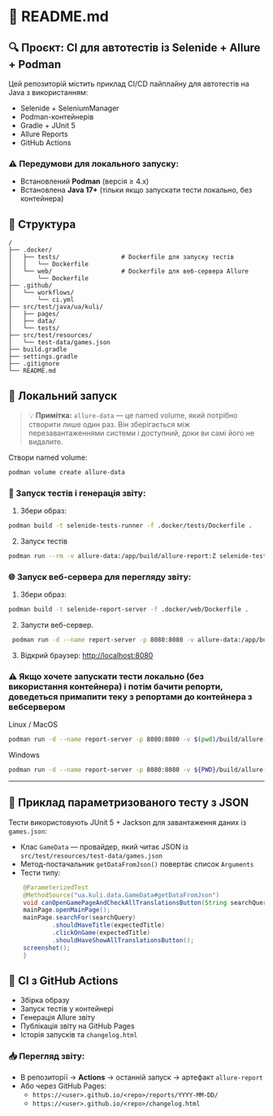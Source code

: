 # 📘 README.md
## 🔍 Проєкт: CI для автотестів із Selenide + Allure + Podman
Цей репозиторій містить приклад CI/CD пайплайну для автотестів на Java з використанням:
- Selenide + SeleniumManager
- Podman-контейнерів
- Gradle + JUnit 5
- Allure Reports
- GitHub Actions

### ⚠️ Передумови для локального запуску:
- Встановлений **Podman** (версія ≥ 4.x)
- Встановлена **Java 17+** (тільки якщо запускати тести локально, без контейнера)

## 🧱 Структура
```
/
├── .docker/
│   ├── tests/                 # Dockerfile для запуску тестів
│   │   └── Dockerfile
│   └── web/                   # Dockerfile для веб-сервера Allure
│       └── Dockerfile
├── .github/
│   └── workflows/
│       └── ci.yml
├── src/test/java/ua/kuli/
│   ├── pages/
│   ├── data/
│   └── tests/
├── src/test/resources/
│   └── test-data/games.json
├── build.gradle
├── settings.gradle
├── .gitignore
└── README.md
```

## 🚀 Локальний запуск

> 💡 **Примітка:** `allure-data` — це named volume, який потрібно створити лише один раз. Він зберігається між перезавантаженнями системи і доступний, доки ви самі його не видалите.

Створи named volume:
```bash
podman volume create allure-data
```

### 🧪 Запуск тестів і генерація звіту:

1. Збери образ:
```bash
podman build -t selenide-tests-runner -f .docker/tests/Dockerfile .
```
2. Запуск тестів
```bash
podman run --rm -v allure-data:/app/build/allure-report:Z selenide-tests-runner
```

### 🌐 Запуск веб-сервера для перегляду звіту:
1. Збери образ:
```bash
podman build -t selenide-report-server -f .docker/web/Dockerfile .
```
2. Запусти веб-сервер.
```bash
 podman run -d --name report-server -p 8080:8080 -v allure-data:/app/build/allure-report:Z selenide-report-server
```

3. Відкрий браузер: [http://localhost:8080](http://localhost:8080)

### ⚠️ Якщо хочете запускати тести локально (без використання контейнера) і потім бачити репорти, доведеться примапити теку з репортами до контейнера з вебсервером

Linux / MacOS
```bash
podman run -d --name report-server -p 8080:8080 -v $(pwd)/build/allure-report:/app/build/allure-report:Z selenide-report-server
```
Windows
```bash
podman run -d --name report-server -p 8080:8080 -v ${PWD}/build/allure-report:/app/build/allure-report:Z selenide-report-server
```
---

## 🧪 Приклад параметризованого тесту з JSON

Тести використовують JUnit 5 + Jackson для завантаження даних із `games.json`:

- Клас `GameData` — провайдер, який читає JSON із `src/test/resources/test-data/games.json`
- Метод-постачальник `getDataFromJson()` повертає список `Arguments`
- Тести типу:

```java
    @ParameterizedTest
    @MethodSource("ua.kuli.data.GameData#getDataFromJson")
    void canOpenGamePageAndCheckAllTranslationsButton(String searchQuery, String expectedTitle) {
    mainPage.openMainPage();
    mainPage.searchFor(searchQuery)
            .shouldHaveTitle(expectedTitle)
            .clickOnGame(expectedTitle)
            .shouldHaveShowAllTranslationsButton();
    screenshot();
    }
```

## 🤖 CI з GitHub Actions

- Збірка образу
- Запуск тестів у контейнері
- Генерація Allure звіту
- Публікація звіту на GitHub Pages
- Історія запусків та `changelog.html`

### 📥 Перегляд звіту:
- В репозиторії → **Actions** → останній запуск → артефакт `allure-report`
- Або через GitHub Pages:
    - `https://<user>.github.io/<repo>/reports/YYYY-MM-DD/`
    - `https://<user>.github.io/<repo>/changelog.html`

